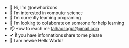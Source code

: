 - 👋 Hi, I’m @newhorizons
- 👀 I’m interested in computer science
- 🌱 I’m currently learning programing
- 💞️ I’m looking to collaborate on someone for help learning
- 📫 How to reach me talhaonogul@gmail.com
-  ✔ İf you have informations share to me please
-  🐣 I am newbe Hello World!
<!---
talhaonogul/talhaonogul is a ✨ special ✨ repository because its `README.md` (this file) appears on your GitHub profile.
You can click the Preview link to take a look at your changes.
--->
